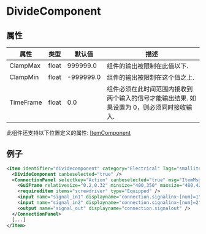 # DivideComponent


## 属性

| 属性|类型|默认值|描述 |
| ---|---|---|--- |
| ClampMax|float|999999.0|组件的输出被限制在此值以下. |
| ClampMin|float|-999999.0|组件的输出被限制在这个值之上. |
| TimeFrame|float|0.0|组件必须在此时间范围内接收到两个输入的信号才能输出结果. 如果设置为 0，则必须同时接收输入. |

此组件还支持以下位置定义的属性: [ItemComponent](ItemComponent.md)


## 例子
```xml
<Item identifier="dividecomponent" category="Electrical" Tags="smallitem,logic" maxstacksize="8" linkable="false" cargocontaineridentifier="metalcrate" scale="0.5" impactsoundtag="impact_metal_light" isshootable="true">
  <DivideComponent canbeselected="true" />
  <ConnectionPanel selectkey="Action" canbeselected="true" msg="ItemMsgRewireScrewdriver" hudpriority="10">
    <GuiFrame relativesize="0.2,0.32" minsize="400,350" maxsize="480,420" anchor="Center" style="ConnectionPanel" />
    <requireditem items="screwdriver" type="Equipped" />
    <input name="signal_in1" displayname="connection.signalinx~[num]=1" />
    <input name="signal_in2" displayname="connection.signalinx~[num]=2" />
    <output name="signal_out" displayname="connection.signalout" />
  </ConnectionPanel>
  [...]
</Item>
```

